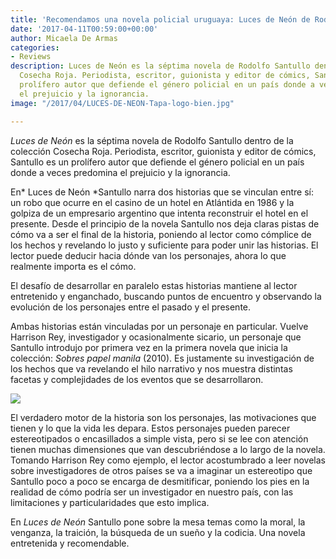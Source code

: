 ```yaml
---
title: 'Recomendamos una novela policial uruguaya: Luces de Neón de Rodolfo Santullo'
date: '2017-04-11T00:59:00+00:00'
author: Micaela De Armas
categories:
- Reviews
description: Luces de Neón es la séptima novela de Rodolfo Santullo dentro de la colección
  Cosecha Roja. Periodista, escritor, guionista y editor de cómics, Santullo es un
  prolífero autor que defiende el género policial en un país donde a veces predomina
  el prejuicio y la ignorancia.
image: "/2017/04/LUCES-DE-NEON-Tapa-logo-bien.jpg"

---
```



*Luces de Neón* es la séptima novela de Rodolfo Santullo dentro de la colección Cosecha Roja. Periodista, escritor, guionista y editor de cómics, Santullo es un prolífero autor que defiende el género policial en un país donde a veces predomina el prejuicio y la ignorancia.

En* Luces de Neón *Santullo narra dos historias que se vinculan entre sí: un robo que ocurre en el casino de un hotel en Atlántida en 1986 y la golpiza de un empresario argentino que intenta reconstruir el hotel en el presente. Desde el principio de la novela Santullo nos deja claras pistas de cómo va a ser el final de la historia, poniendo al lector como cómplice de los hechos y revelando lo justo y suficiente para poder unir las historias. El lector puede deducir hacia dónde van los personajes, ahora lo que realmente importa es el cómo.

El desafío de desarrollar en paralelo estas historias mantiene al lector entretenido y enganchado, buscando puntos de encuentro y observando la evolución de los personajes entre el pasado y el presente.

Ambas historias están vinculadas por un personaje en particular. Vuelve Harrison Rey, investigador y ocasionalmente sicario, un personaje que Santullo introdujo por primera vez en la primera novela que inicia la colección: *Sobres papel manila* (2010). Es justamente su investigación de los hechos que va revelando el hilo narrativo y nos muestra distintas facetas y complejidades de los eventos que se desarrollaron.

![](/img/2017/04/santullo-luces-de-neon_fullscreen.jpg)

El verdadero motor de la historia son los personajes, las motivaciones que tienen y lo que la vida les depara. Estos personajes pueden parecer estereotipados o encasillados a simple vista, pero si se lee con atención tienen muchas dimensiones que van descubriéndose a lo largo de la novela. Tomando Harrison Rey como ejemplo, el lector acostumbrado a leer novelas sobre investigadores de otros países se va a imaginar un estereotipo que Santullo poco a poco se encarga de desmitificar, poniendo los pies en la realidad de cómo podría ser un investigador en nuestro país, con las limitaciones y particularidades que esto implica.

En *Luces de Neón* Santullo pone sobre la mesa temas como la moral, la venganza, la traición, la búsqueda de un sueño y la codicia. Una novela entretenida y recomendable.
